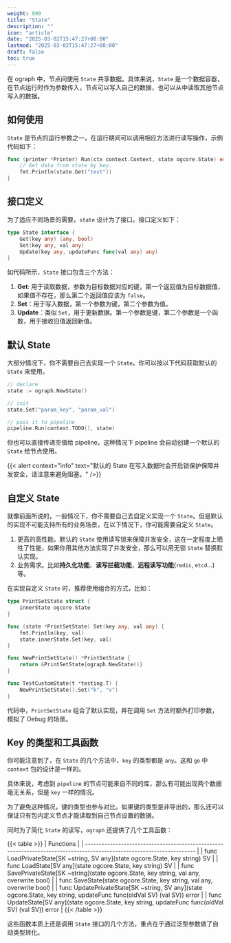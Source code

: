 ```yaml
---
weight: 999
title: "State"
description: ""
icon: "article"
date: "2025-03-02T15:47:27+08:00"
lastmod: "2025-03-02T15:47:27+08:00"
draft: false
toc: true
---
```


在 ograph 中，节点间使用 `State` 共享数据。具体来说，`State` 是一个数据容器，在节点运行时作为参数传入，节点可以写入自己的数据，也可以从中读取其他节点写入的数据。

## 如何使用

`State` 是节点的运行参数之一，在运行期间可以调用相应方法进行读写操作，示例代码如下：

```go
func (printer *Printer) Run(ctx context.Context, state ogcore.State) error {
	// Get data from state by key.
	fmt.Println(state.Get("text"))
}
```

## 接口定义

为了适应不同场景的需要，`state` 设计为了接口。接口定义如下：

```go
type State interface {
	Get(key any) (any, bool)
	Set(key any, val any)
	Update(key any, updateFunc func(val any) any)
}
```

如代码所示，`State` 接口包含三个方法：

1. **Get**: 用于读取数据，参数为目标数据对应的键，第一个返回值为目标数据值，如果值不存在，那么第二个返回值应该为 `false`。
2. **Set**：用于写入数据，第一个参数为键，第二个参数为值。
3. **Update**：类似 `Set`，用于更新数据。第一个参数是键，第二个参数是一个函数，用于接收旧值返回新值。



## 默认 State

大部分情况下，你不需要自己去实现一个 `State`。你可以按以下代码获取默认的 `State` 来使用。

```go
// declare
state := ograph.NewState()

// init
state.Set("param_key", "param_val")

// pass it to pipeline
pipeline.Run(context.TODO(), state)
```

你也可以直接传递空值给 pipeline，这种情况下 pipeline 会自动创建一个默认的 `State` 给节点使用。

{{< alert context="info" text="默认的 State 在写入数据时会开启锁保护保障并发安全，请注意来避免阻塞。" />}}

## 自定义 State

就像前面所说的，一般情况下，你不需要自己去自定义实现一个 `State`。但是默认的实现不可能支持所有的业务场景，在以下情况下，你可能需要自定义 `State`。

1. 更高的高性能。默认的 `State` 使用读写锁来保障并发安全，这在一定程度上牺牲了性能，如果你用其他方法实现了并发安全，那么可以用无锁 `State` 替换默认实现。
2. 业务需求。比如**持久化功能**、**读写拦截功能**，**远程读写功能**(`redis`, `etcd`...)等。

在实现自定义 `State` 时，推荐使用组合的方式，比如：

```go
type PrintSetState struct {
	innerState ogcore.State
}

func (state *PrintSetState) Set(key any, val any) {
	fmt.Println(key, val)
	state.innerState.Set(key, val)
}

func NewPrintSetState() *PrintSetState {
	return &PrintSetState{ograph.NewState()}
}

func TestCustomState(t *testing.T) {
	NewPrintSetState().Set("k", "v")
}
```

代码中，`PrintSetState` 组合了默认实现，并在调用 `Set` 方法时额外打印参数，模拟了 Debug 的场景。

## Key 的类型和工具函数

你可能注意到了，在 `State` 的几个方法中，`key` 的类型都是 `any`。这和 `go` 中 `context` 包的设计是一样的。

具体来说，考虑到 `pipeline` 的节点可能来自不同的库，那么有可能出现两个数据毫无关系，但是 `key` 一样的情况。

为了避免这种情况，键的类型也参与对比。如果键的类型是非导出的，那么还可以保证只有包内定义节点才能读取到自己节点设置的数据。

同时为了简化 `State` 的读写，`ograph` 还提供了几个工具函数：

{{< table >}}
| Functions                                                                                                              |
| ---------------------------------------------------------------------------------------------------------------------- |
| func LoadPrivateState[SK ~string, SV any](state ogcore.State, key string) SV                                           |
| func LoadState[SV any](state ogcore.State, key string) SV                                                              |
| func SavePrivateState[SK ~string](state ogcore.State, key string, val any, overwrite bool)                             |
| func SaveState(state ogcore.State, key string, val any, overwrite bool)                                                |
| func UpdatePrivateState[SK ~string, SV any](state ogcore.State, key string, updateFunc func(oldVal SV) (val SV)) error |
| func UpdateState[SV any](state ogcore.State, key string, updateFunc func(oldVal SV) (val SV)) error                    |
{{< /table >}}

这些函数本质上还是调用 `State` 接口的几个方法，重点在于通过泛型参数做了自动类型转化。